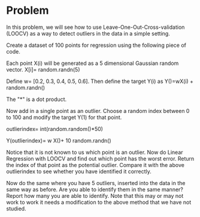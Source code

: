 # Problem

In this problem, we will see how to use Leave-One-Out-Cross-validation (LOOCV) as a way to detect outliers in the data in a simple setting.

Create a dataset of 100 points for regression using the following piece of code.

Each point X(i) will be generated as a 5 dimensional Gaussian random vector. 
  X[i]= random.randn(5)

Define w= [0.2, 0.3, 0.4, 0.5, 0.6]. Then define the target Y(i) as
  Y()=wX(i) + random.randn()

The "*" is a dot product.

Now add in a single point as an outlier. Choose a random index between 0 to 100 and modify the target Y(1) for that point.

outlierindex= int(random.random()*50) 

Y(outlierindex)= w X()+ 10 random.randn()

Notice that it is not known to us which point is an outlier. Now do Linear Regression with LOOCV and find out which point has the worst error. Return the index of that point as the potential outlier. Compare it with the above outlierindex to see whether you have identified it correctly.

Now do the same where you have 5 outliers, inserted into the data in the same way as before. Are you able to identify them in the same manner? Report how many you are able to identify. Note that this may or may not work to work it needs a modification to the above method that we have not studied.
